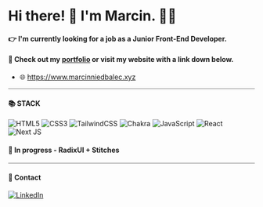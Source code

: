 
  
# Hi there! 👋 I'm Marcin. 👨‍💻
#### 👉 I'm currently looking for a job as a Junior Front-End Developer.
#### 🧾 Check out my [portfolio](https://marcin-niedbalec.vercel.app/portfolio) or visit my website with a link down below.
- 🌐 https://www.marcinniedbalec.xyz

<hr style="height:1px;border-width:0;color:gray;background-color:gray">

#### 📚 STACK
  
![HTML5](https://img.shields.io/badge/html5-%23E34F26.svg?style=for-the-badge&logo=html5&logoColor=white) 	![CSS3](https://img.shields.io/badge/css3-%231572B6.svg?style=for-the-badge&logo=css3&logoColor=white)	![TailwindCSS](https://img.shields.io/badge/tailwindcss-%2338B2AC.svg?style=for-the-badge&logo=tailwind-css&logoColor=white) ![Chakra](https://img.shields.io/badge/chakra-%234ED1C5.svg?style=for-the-badge&logo=chakraui&logoColor=white) 	![JavaScript](https://img.shields.io/badge/javascript-%23323330.svg?style=for-the-badge&logo=javascript&logoColor=%23F7DF1E) ![React](https://img.shields.io/badge/react-%2320232a.svg?style=for-the-badge&logo=react&logoColor=%2361DAFB)	![Next JS](https://img.shields.io/badge/Next-black?style=for-the-badge&logo=next.js&logoColor=white)

#### 📖 In progress - RadixUI + Stitches

<hr style="height:1px;border-width:0;color:gray;background-color:gray">

#### 💬 Contact
[![LinkedIn](https://img.shields.io/badge/linkedin-%230077B5.svg?style=for-the-badge&logo=linkedin&logoColor=white)](https://www.linkedin.com/in/marcin-niedbalec-08a786215/)
